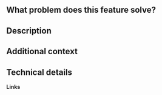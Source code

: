 ## What problem does this feature solve?
<!-- Describe the problem the new feature would solve. -->

## Description
<!-- Describe the new feature here. Add details about how the feature works and
how it can be used. -->

## Additional context
<!-- Add any other context or screenshots about the feature request here. -->

## Technical details
<!-- Add any other information or technical details that might be useful for the
implementation of this feature. -->

**Links**
<!-- Consider adding links to similar features in other Programms or any 
information that will be usefull for this implementing this feature -->
